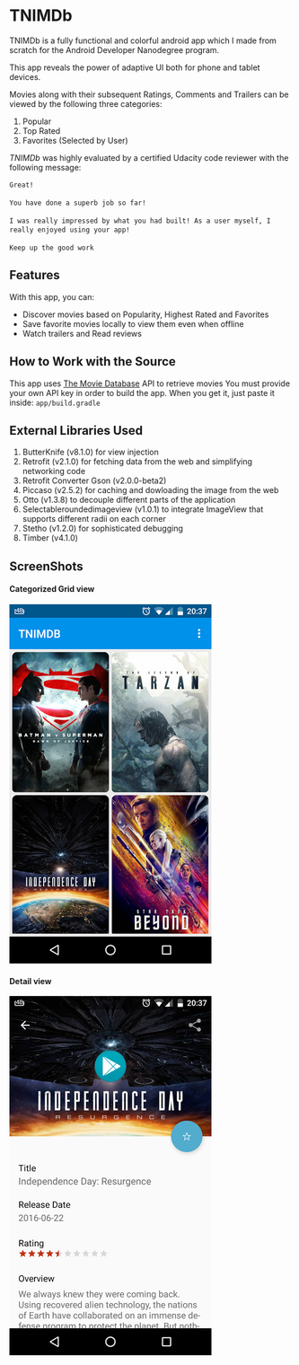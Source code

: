 # TNIMDb

TNIMDb is a fully functional and colorful android app which I made from scratch for the Android Developer Nanodegree program.

This app reveals the power of adaptive UI both for phone and tablet devices. 

Movies along with their subsequent Ratings, Comments and Trailers can be viewed by the following three categories:

1. Popular
2. Top Rated
3. Favorites (Selected by User)

*TNIMDb* was highly evaluated by a certified Udacity code reviewer with the following message:

```
Great!

You have done a superb job so far! 

I was really impressed by what you had built! As a user myself, I really enjoyed using your app! 

Keep up the good work  
```

## Features

With this app, you can:
* Discover movies based on Popularity, Highest Rated and Favorites
* Save favorite movies locally to view them even when offline
* Watch trailers and Read reviews

## How to Work with the Source

This app uses [The Movie Database](https://www.themoviedb.org/documentation/api) API to retrieve movies
You must provide your own API key in order to build the app. When you get it, just paste it inside:
    ```
    app/build.gradle
    ```
    
## External Libraries Used

1. ButterKnife (v8.1.0) for view injection
2. Retrofit (v2.1.0) for fetching data from the web and simplifying networking code
4. Retrofit Converter Gson (v2.0.0-beta2)
5. Piccaso (v2.5.2) for caching and dowloading the image from the web
6. Otto (v1.3.8) to decouple different parts of the application
7. Selectableroundedimageview (v1.0.1) to integrate ImageView that supports different radii on each corner
8. Stetho (v1.2.0) for sophisticated debugging
9. Timber (v4.1.0)

## ScreenShots

#### Categorized Grid view
![alt img](https://github.com/rishabhbanga/Android-Nanodegree/blob/master/screenshots/tnimdb.png)

#### Detail view
![alt img](https://github.com/rishabhbanga/Android-Nanodegree/blob/master/screenshots/movie_detail.png)